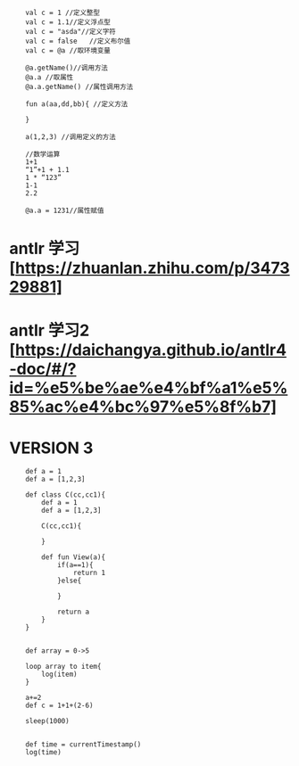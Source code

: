 ```jq
    val c = 1 //定义整型
    val c = 1.1//定义浮点型
    val c = "asda"//定义字符
    val c = false   //定义布尔值
    val c = @a //取环境变量
    
    @a.getName()//调用方法
    @a.a //取属性
    @a.a.getName() //属性调用方法
    
    fun a(aa,dd,bb){ //定义方法
        
    }
    
    a(1,2,3) //调用定义的方法
    
    //数学运算
    1+1
    “1”+1 + 1.1
    1 * “123”
    1-1
    2.2
    
    @a.a = 1231//属性赋值
```

# antlr 学习 [https://zhuanlan.zhihu.com/p/347329881]
# antlr 学习2 [https://daichangya.github.io/antlr4-doc/#/?id=%e5%be%ae%e4%bf%a1%e5%85%ac%e4%bc%97%e5%8f%b7]



# VERSION 3

```code
    def a = 1
    def a = [1,2,3]
    
    def class C(cc,cc1){
        def a = 1
        def a = [1,2,3]
        
        C(cc,cc1){
        
        }
        
        def fun View(a){
            if(a==1){
                return 1
            }else{
                
            }
        
            return a
        }
    }
    
    
    def array = 0->5
    
    loop array to item{
        log(item)
    }
    
    a+=2
    def c = 1+1+(2-6)
    
    sleep(1000)
    
    
    def time = currentTimestamp()
    log(time)
```